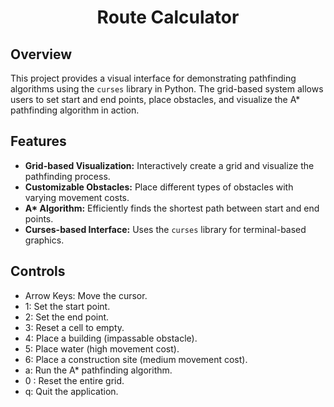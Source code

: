 <h1 align=center>Route Calculator</h1>

## Overview

This project provides a visual interface for demonstrating pathfinding algorithms using the `curses` library in Python. The grid-based system allows users to set start and end points, place obstacles, and visualize the A\* pathfinding algorithm in action.

## Features

- **Grid-based Visualization:** Interactively create a grid and visualize the pathfinding process.
- **Customizable Obstacles:** Place different types of obstacles with varying movement costs.
- <strong>A\* Algorithm:</strong> Efficiently finds the shortest path between start and end points.
- **Curses-based Interface:** Uses the `curses` library for terminal-based graphics.

## Controls

- Arrow Keys: Move the cursor.
- 1: Set the start point.
- 2: Set the end point.
- 3: Reset a cell to empty.
- 4: Place a building (impassable obstacle).
- 5: Place water (high movement cost).
- 6: Place a construction site (medium movement cost).
- a: Run the A\* pathfinding algorithm.
- 0 : Reset the entire grid.
- q: Quit the application.
